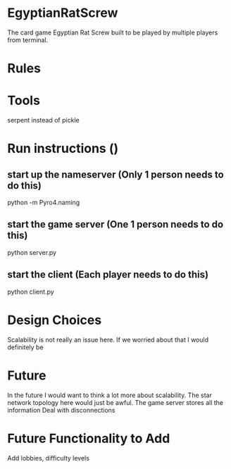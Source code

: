 # EgyptianRatScrew
The card game Egyptian Rat Screw built to be played by multiple players from terminal.

# Rules


# Tools
serpent instead of pickle

# Run instructions ()

## start up the nameserver (Only 1 person needs to do this)
python -m Pyro4.naming

## start the game server (One 1 person needs to do this)
python server.py

## start the client (Each player needs to do this)
python client.py

# Design Choices
Scalability is not really an issue here. If we worried about that I would definitely be 


# Future 
In the future I would want to think a lot more about scalability. The star network topology
here would just be awful. The game server stores all the information
Deal with disconnections


# Future Functionality to Add
Add lobbies, difficulty levels